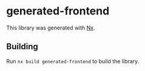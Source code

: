 # generated-frontend

This library was generated with [Nx](https://nx.dev).

## Building

Run `nx build generated-frontend` to build the library.
